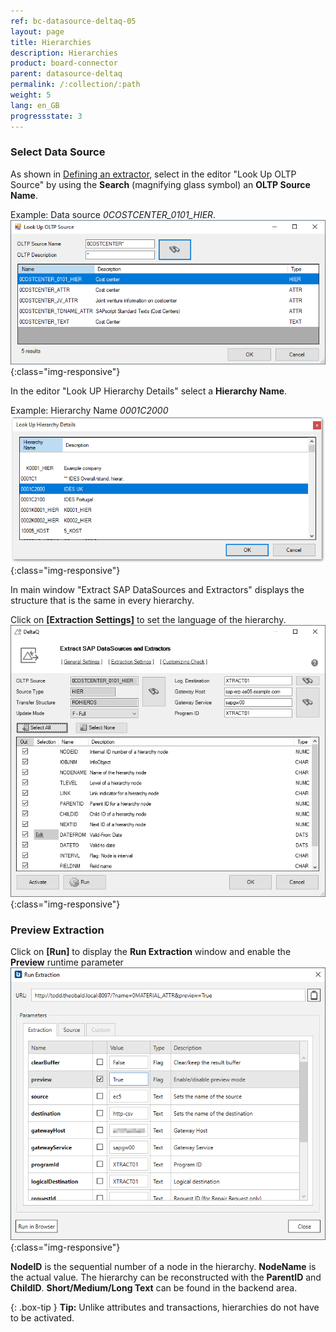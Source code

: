 ```yaml
---
ref: bc-datasource-deltaq-05
layout: page
title: Hierarchies
description: Hierarchies
product: board-connector
parent: datasource-deltaq
permalink: /:collection/:path
weight: 5
lang: en_GB
progressstate: 3
---
```

### Select Data Source
As shown in [Defining an extractor](./extraction-define), select in the editor "Look Up OLTP Source" by using the **Search** (magnifying glass symbol) an **OLTP Source Name**.

Example: Data source *0COSTCENTER_0101_HIER*.
![DeltaQ-Hierarchy-001](/img/content/DeltaQ-Hierarchy-001.png){:class="img-responsive"}

In the editor "Look UP Hierarchy Details" select a **Hierarchy Name**.

Example: Hierarchy Name *0001C2000*
![DeltaQ-Hierarchy-002](/img/content/DeltaQ-Hierarchy-002.png){:class="img-responsive"}

In main window "Extract SAP DataSources and Extractors" displays the structure that is the same in every hierarchy. 

Click on **[Extraction Settings]** to set the language of the hierarchy.
![DeltaQ-Hierarchy-003](/img/content/Deltaq-Hierarchy-Selected.png){:class="img-responsive"}

### Preview Extraction
Click on **[Run]** to display the **Run Extraction** window and enable the **Preview** runtime parameter
![DeltaQ-Hierarchy-004](/img/content/run_extraction_deltyq_preview.png){:class="img-responsive"}

**NodeID** is the sequential number of a node in the hierarchy.
**NodeName** is the actual value. The hierarchy can be reconstructed with the **ParentID** and **ChildID**.
**Short/Medium/Long Text** can be found in the backend area.

{: .box-tip }
**Tip:** Unlike attributes and transactions, hierarchies do not have to be activated.

